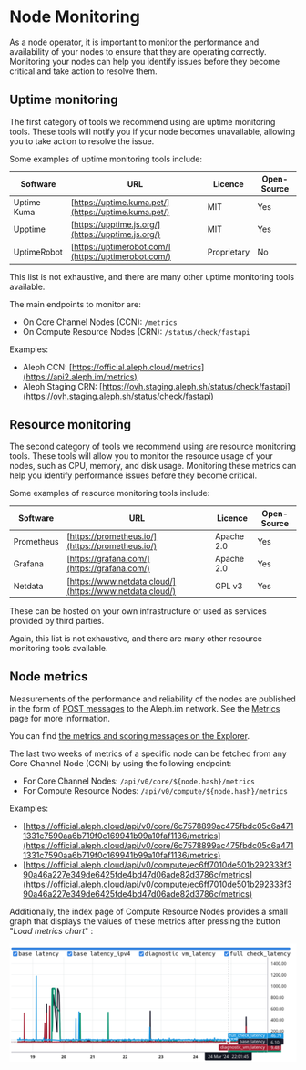 # Node Monitoring

As a node operator, it is important to monitor the performance and availability of your nodes to ensure that they are
operating correctly. Monitoring your nodes can help you identify issues before they become critical and take action to
resolve them.

## Uptime monitoring

The first category of tools we recommend using are uptime monitoring tools. These tools will notify you if your node
becomes unavailable, allowing you to take action to resolve the issue.

Some examples of uptime monitoring tools include:

| Software | URL | Licence | Open-Source |
| --- | --- | --- | --- |
| Uptime Kuma | [https://uptime.kuma.pet/](https://uptime.kuma.pet/) | MIT | Yes |
| Upptime | [https://upptime.js.org/](https://upptime.js.org/) | MIT | Yes |
| UptimeRobot | [https://uptimerobot.com/](https://uptimerobot.com/) | Proprietary | No |

This list is not exhaustive, and there are many other uptime monitoring tools available.

The main endpoints to monitor are:

 - On Core Channel Nodes (CCN): `/metrics`
 - On Compute Resource Nodes (CRN): `/status/check/fastapi`

Examples:

- Aleph CCN: [https://official.aleph.cloud/metrics](https://api2.aleph.im/metrics)
- Aleph Staging CRN: [https://ovh.staging.aleph.sh/status/check/fastapi](https://ovh.staging.aleph.sh/status/check/fastapi)

## Resource monitoring

The second category of tools we recommend using are resource monitoring tools. These tools will allow you to monitor the
resource usage of your nodes, such as CPU, memory, and disk usage. Monitoring these metrics can help you identify
performance issues before they become critical.

Some examples of resource monitoring tools include:

| Software | URL | Licence | Open-Source |
| --- | --- | --- | --- |
| Prometheus | [https://prometheus.io/](https://prometheus.io/) | Apache 2.0 | Yes |
| Grafana | [https://grafana.com/](https://grafana.com/) | Apache 2.0 | Yes |
| Netdata | [https://www.netdata.cloud/](https://www.netdata.cloud/) | GPL v3 | Yes |

These can be hosted on your own infrastructure or used as services provided by third parties.

Again, this list is not exhaustive, and there are many other resource monitoring tools available.

## Node metrics

Measurements of the performance and reliability of the nodes are published in the form of 
[POST messages](../../protocol/object-types/posts.md) to the Aleph.im network. See the [Metrics](./metrics.md) page for more information.

You can find [the metrics and scoring messages on the Explorer](https://explorer.aleph.im/messages?showAdvancedFilters=1&channels=aleph-scoring&page=1&sender=0x4D52380D3191274a04846c89c069E6C3F2Ed94e4).

The last two weeks of metrics of a specific node can be fetched from any Core Channel Node (CCN) by using the following
endpoint: 

 - For Core Channel Nodes: `/api/v0/core/${node.hash}/metrics`
 - For Compute Resource Nodes: `/api/v0/compute/${node.hash}/metrics`

Examples: 

 - [https://official.aleph.cloud/api/v0/core/6c7578899ac475fbdc05c6a4711331c7590aa6b719f0c169941b99a10faf1136/metrics](https://official.aleph.cloud/api/v0/core/6c7578899ac475fbdc05c6a4711331c7590aa6b719f0c169941b99a10faf1136/metrics)
 - [https://official.aleph.cloud/api/v0/compute/ec6ff7010de501b292333f390a46a227e349de6425fde4bd47d06ade82d3786c/metrics](https://official.aleph.cloud/api/v0/compute/ec6ff7010de501b292333f390a46a227e349de6425fde4bd47d06ade82d3786c/metrics)

Additionally, the index page of Compute Resource Nodes provides a small graph that displays the values of these metrics
after pressing the button "_Load metrics chart_" :

![CRN metrics graph](metrics-graph.png)